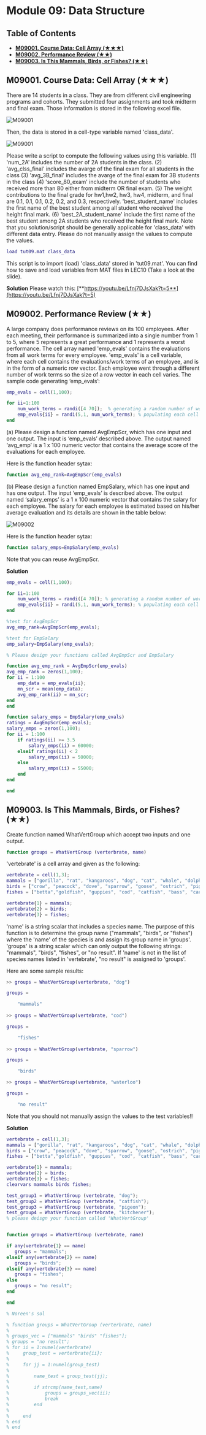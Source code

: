 # Module 09: Data Structure

## Table of Contents
- [**M09001. Course Data: Cell Array (★★★)**](#m09001-course-data-cell-array)
- [**M09002. Performance Review (★★)**](#m09002-performance-review)
- [**M09003. Is This Mammals, Birds, or Fishes?  (★★)**](#m09003-is-this-mammals-birds-or-fishes)


## M09001. Course Data: Cell Array (★★★)
There are 14 students in a class. They are from different civil engineering programs and cohorts. 
They submitted four assignments and took midterm and final exam. Those information is stored in the following excel file. 

![M09001](https://github.com/chulminy/AE_ENVE_GEOE_121/blob/master/question_bank/M09001(1).png)

Then, the data is stored in  a cell-type variable named 'class_data'. 

![M09001](https://github.com/chulminy/AE_ENVE_GEOE_121/blob/master/question_bank/M09001(2).png)

Please write a script to compute the following values using this variable. 
(1) 'num_2A' includes the number of 2A students in the class. 
(2) 'avg_clss_final' includes the avarge of the final exam for all students in the class
(3) 'avg_3B_final' includes the avarge of the final exam for 3B students in the class
(4) 'score_80_exam' include the number of students who received more than 80 either from midterm OR final exam. 
(5) The weight contributions to the final grade for hw1,hw2, hw3, hw4, midterm, and final are 0.1, 0.1, 0.1, 0.2, 0.2, and 0.3, respectively. 
'best_student_name' includes the first name of the best student among all student who received the height final mark. 
(6) 'best_2A_student_name' include the first name of the best student among 2A students who received the height final mark. 
Note that you solution/script should be generally applicable for 'class_data' with different data entry. 
Please do not manually assign the values to compute the values. 

```matlab
load tut09.mat class_data
```

This script is to import (load) 'class_data' stored in 'tut09.mat'. You can find how to save and load variables from MAT files in LEC10 (Take a look at the slide). 

**Solution**
Please watch this:
[**https://youtu.be/Lfnj7DJsXak?t=5**](https://youtu.be/Lfnj7DJsXak?t=5)


## M09002. Performance Review (★★)

A large company does performance reviews on its 100 employees. After each meeting, their performance is summarized into a single number from 1 to 5, where 5 represents a great performance and 1 represents a worst performance. The cell array named 'emp_evals' contains the evaluations from all work terms for every employee. 
'emp_evals' is a cell variable, where each cell contains the evaluations/work terms of an employee, and is in the form of a numeric row vector. Each employee went through a different number of work terms so the size of a row vector in each cell varies. 
The sample code generating ‘emp_evals’: 

```matlab
emp_evals = cell(1,100); 

for ii=1:100 
    num_work_terms = randi([4 70]);  % generating a random number of work terms ranging from 4 to 70
    emp_evals{ii} = randi(5,1, num_work_terms); % populating each cell with a 1 x 'num_work_terms' numeric vector conataing values ranging from 1 to 5
end 
```

(a) Please design a function named AvgEmpScr, which has one input and one output. The input is ‘emp_evals’ described above. The output named ‘avg_emp’ is a 1 x 100 numeric vector that contains the average score of the evaluations for each employee.  

Here is the function header sytax:

```matlab
function avg_emp_rank=AvgEmpScr(emp_evals)
```

(b) Please design a function named EmpSalary, which has one input and has one output. The input ‘emp_evals’ is described above. The output named ‘salary_emps’ is a 1 x 100 numeric vector that contains the salary for each employee. The salary for each employee is estimated based on his/her average evaluation and its details are shown in the table below:  

![M09002](https://github.com/chulminy/AE_ENVE_GEOE_121/blob/master/question_bank/M09002.png)

Here is the function header sytax:

```matlab
function salary_emps=EmpSalary(emp_evals)
```

Note that you can reuse AvgEmpScr.

**Solution**

```matlab
emp_evals = cell(1,100); 

for ii=1:100 
    num_work_terms = randi([4 70]); % generating a random number of work terms ranging from 4 to 70
    emp_evals{ii} = randi(5,1, num_work_terms); % populating each cell with a 1 x 'num_work_terms' numeric vector conataing values ranging from 1 to 5
end 

%test for AvgEmpScr
avg_emp_rank=AvgEmpScr(emp_evals);

%test for EmpSalary
emp_salary=EmpSalary(emp_evals);

% Please design your functions called AvgEmpScr and EmpSalary

function avg_emp_rank = AvgEmpScr(emp_evals)
avg_emp_rank = zeros(1,100);
for ii = 1:100
    emp_data = emp_evals{ii};
    mn_scr = mean(emp_data);
    avg_emp_rank(ii) = mn_scr;
end
end

function salary_emps = EmpSalary(emp_evals)
ratings = AvgEmpScr(emp_evals);
salary_emps = zeros(1,100);
for ii = 1:100
    if ratings(ii) >= 3.5
        salary_emps(ii) = 60000;
    elseif ratings(ii) < 2
        salary_emps(ii) = 50000;
    else
        salary_emps(ii) = 55000;
    end
end

end
```


## M09003. Is This Mammals, Birds, or Fishes?  (★★)
Create function named WhatVertGroup which accept two inputs and one output. 

```matlab
function groups = WhatVertGroup (verterbrate, name)
```

'vertebrate' is a cell array and given as the following:

```matlab
vertebrate = cell(1,3);
mammals = ["gorilla", "rat", "kangaroos", "dog", "cat", "whale", "dolphin", "cheetah", "lion", "sheep"];
birds = ["crow", "peacock", "dove", "sparrow", "goose", "ostrich", "pigeon",  "turkey", "hawk", "bald eagle", "raven", "parrot"];
fishes = ["betta","goldfish", "guppies", "cod", "catfish", "bass", "carp", "bluefish"];

vertebrate{1} = mammals;
vertebrate{2} = birds;
vertebrate{3} = fishes;
```

'name' is a string scalar that includes a species name. 
The purpose of this function is to determine the group name ("mammals", "birds", or "fishes") where the 'name' of the species is and assign its group name in 'groups'. 
'groups' is a string scalar which can only output the following strings: "mammals", "birds", "fishes", or "no result". 
If 'name' is not in the list of species names listed in 'vertebrate', "no result" is assigned to 'groups'. 

Here are some sample results:

```matlab
>> groups = WhatVertGroup(verterbrate, "dog")

groups = 

    "mammals"
    
>> groups = WhatVertGroup(vertebrate, "cod")

groups = 

    "fishes"
    
>> groups = WhatVertGroup(vertebrate, "sparrow")

groups = 

    "birds"

>> groups = WhatVertGroup(vertebrate, "waterloo")

groups = 

    "no result"
```

Note that you should not manually assign the values to the test variables!!

**Solution**

```matlab
vertebrate = cell(1,3);
mammals = ["gorilla", "rat", "kangaroos", "dog", "cat", "whale", "dolphin", "cheetah", "lion", "sheep"];
birds = ["crow", "peacock", "dove", "sparrow", "goose", "ostrich", "pigeon",  "turkey", "hawk", "bald eagle", "raven", "parrot"];
fishes = ["betta","goldfish", "guppies", "cod", "catfish", "bass", "carp", "bluefish"];

vertebrate{1} = mammals;
vertebrate{2} = birds;
vertebrate{3} = fishes;
clearvars mammals birds fishes;

test_group1 = WhatVertGroup (vertebrate, "dog");
test_group2 = WhatVertGroup (vertebrate, "catfish");
test_group3 = WhatVertGroup (vertebrate, "pigeon");
test_group4 = WhatVertGroup (vertebrate, "kitchener");
% please deisgn your function called 'WhatVertGroup'


function groups = WhatVertGroup (vertebrate, name)

if any(vertebrate{1} == name)
   groups = "mammals"; 
elseif any(vertebrate{2} == name)
   groups = "birds"; 
elseif any(vertebrate{3} == name)
   groups = "fishes"; 
else
   groups = "no result"; 
end

end

% Noreen's sol

% function groups = WhatVertGroup (verterbrate, name)
% 
% groups_vec = ["mammals" "birds" "fishes"];
% groups = "no result";
% for ii = 1:numel(verterbrate)
%     group_test = verterbrate{ii};
%     
%     for jj = 1:numel(group_test)
%         
%         name_test = group_test(jj);
%         
%         if strcmp(name_test,name)
%             groups = groups_vec(ii);
%             break
%         end
%         
%     end        
% end
% end
```
